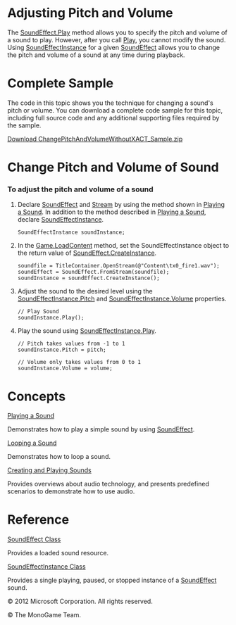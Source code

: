 

# Adjusting Pitch and Volume

The [SoundEffect.Play](xref:MXFA.SoundEffect.Play) method allows you to specify the pitch and volume of a sound to play. However, after you call [Play](xref:MXFA.SoundEffect.Play), you cannot modify the sound. Using [SoundEffectInstance](xref:MXFA.SoundEffectInstance) for a given [SoundEffect](xref:MXFA.SoundEffect) allows you to change the pitch and volume of a sound at any time during playback.

# Complete Sample

The code in this topic shows you the technique for changing a sound's pitch or volume. You can download a complete code sample for this topic, including full source code and any additional supporting files required by the sample.

[Download ChangePitchAndVolumeWithoutXACT_Sample.zip](http://go.microsoft.com/fwlink/?LinkId=258688)

# Change Pitch and Volume of Sound

### To adjust the pitch and volume of a sound

1.  Declare [SoundEffect](xref:MXFA.SoundEffect) and [Stream](http://msdn.microsoft.com/en-us/library/system.io.stream.aspx) by using the method shown in [Playing a Sound](Audio_HowTo_PlayASound.md). In addition to the method described in [Playing a Sound](Audio_HowTo_PlayASound.md), declare [SoundEffectInstance](xref:MXFA.SoundEffectInstance).
    
    ```
    SoundEffectInstance soundInstance;
    ```
                        
    
2.  In the [Game.LoadContent](xref:MXF.Game.LoadContent) method, set the SoundEffectInstance object to the return value of [SoundEffect.CreateInstance](xref:MXFA.SoundEffect.CreateInstance).
    
    ```
    soundfile = TitleContainer.OpenStream(@"Content\tx0_fire1.wav");
    soundEffect = SoundEffect.FromStream(soundfile);
    soundInstance = soundEffect.CreateInstance();
    ```
                        
    
3.  Adjust the sound to the desired level using the [SoundEffectInstance.Pitch](xref:MXFA.SoundEffectInstance.Pitch) and [SoundEffectInstance.Volume](xref:MXFA.SoundEffectInstance.Volume) properties.
    
    ```
    // Play Sound
    soundInstance.Play();
    ```
                        
    
4.  Play the sound using [SoundEffectInstance.Play](xref:MXFA.SoundEffectInstance.Play).
    
    ```
    // Pitch takes values from -1 to 1
    soundInstance.Pitch = pitch;
    
    // Volume only takes values from 0 to 1
    soundInstance.Volume = volume;
    ```
                        
    

# Concepts

[Playing a Sound](Audio_HowTo_PlayASound.md)

Demonstrates how to play a simple sound by using [SoundEffect](xref:MXFA.SoundEffect).

[Looping a Sound](Audio_HowTo_LoopASound.md)

Demonstrates how to loop a sound.

[Creating and Playing Sounds](Audio.md)

Provides overviews about audio technology, and presents predefined scenarios to demonstrate how to use audio.

# Reference

[SoundEffect Class](xref:MXFA.SoundEffect)

Provides a loaded sound resource.

[SoundEffectInstance Class](xref:MXFA.SoundEffectInstance)

Provides a single playing, paused, or stopped instance of a [SoundEffect](xref:MXFA.SoundEffect) sound.

© 2012 Microsoft Corporation. All rights reserved.  

© The MonoGame Team.
